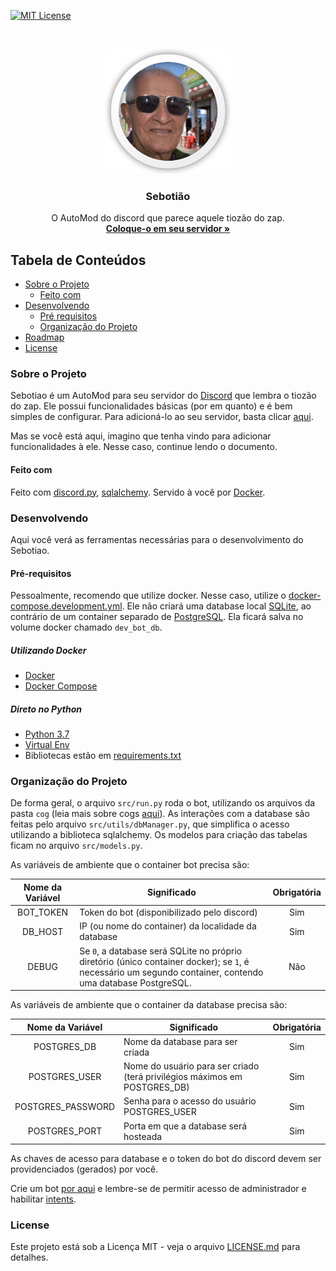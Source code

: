 [![MIT License](https://img.shields.io/github/license/LombardiDaniel/Sebotiao.svg?style=flat-square)](LICENSE.md)

<br />
<p align="center">
  <a href="https://discord.com/api/oauth2/authorize?client_id=795344842305175593&permissions=8&scope=bot">
    <img src="LOGO.png" alt="LOGO" width="200" height="200">
  </a>

  <h3 align="center">Sebotião</h3>

  <p align="center">
    O AutoMod do discord que parece aquele tiozão do zap.
    <br />
    <a target="_blank" href="https://discord.com/api/oauth2/authorize?client_id=795344842305175593&permissions=8&scope=bot"><strong>Coloque-o em seu servidor »</strong></a>
  </p>
</p>

## Tabela de Conteúdos

-   [Sobre o Projeto](#sobre-o-projeto)
    -   [Feito com](#feito-com)
-   [Desenvolvendo](#desenvolvendo)
    -   [Pré requisitos](#pré-requisitos)
    -   [Organização do Projeto](#organização-do-projeto)
-   [Roadmap](#roadmap)
-   [License](#license)

### Sobre o Projeto

Sebotiao é um AutoMod para seu servidor do [Discord](https://discord.com) que lembra o tiozão do zap. Ele possui funcionalidades básicas (por em quanto) e é bem simples de configurar. Para adicioná-lo ao seu servidor, basta clicar [aqui](https://discord.com/api/oauth2/authorize?client_id=795344842305175593&permissions=8&scope=bot).

Mas se você está aqui, imagino que tenha vindo para adicionar funcionalidades à ele. Nesse caso, continue lendo o documento.

#### Feito com

Feito com [discord.py](https://discordpy.readthedocs.io/en/latest/), [sqlalchemy](https://www.sqlalchemy.org). Servido à você por [Docker](https://www.docker.com).

### Desenvolvendo

Aqui você verá as ferramentas necessárias para o desenvolvimento do Sebotiao.

#### Pré-requisitos

Pessoalmente, recomendo que utilize docker. Nesse caso, utilize o [docker-compose.development.yml](https://github.com/LombardiDaniel/Sebotiao/blob/master/docker-compose.development.yml). Ele não criará uma database local [SQLite](https://www.sqlite.org/index.html), ao contrário de um container separado de [PostgreSQL](https://www.postgresql.org). Ela ficará salva no volume docker chamado `dev_bot_db`.

##### Utilizando Docker

-   [Docker](https://www.docker.com)
-   [Docker Compose](https://docs.docker.com/compose/)

##### Direto no Python

-   [Python 3.7](https://www.python.org)
-   [Virtual Env](https://pypi.org/project/virtualenv/)
-   Bibliotecas estão em [requirements.txt](https://github.com/LombardiDaniel/Sebotiao/blob/master/requirements.txt)

### Organização do Projeto

De forma geral, o arquivo `src/run.py` roda o bot, utilizando os arquivos da pasta `cog` (leia mais sobre cogs [aqui](https://discordpy.readthedocs.io/en/latest/ext/commands/cogs.html)). As interações com a database são feitas pelo arquivo `src/utils/dbManager.py`, que simplifica o acesso utilizando a biblioteca sqlalchemy. Os modelos para criação das tabelas ficam no arquivo `src/models.py`.

As variáveis de ambiente que o container bot precisa são:

| Nome da Variável | Significado                                                                                                                                                | Obrigatória |
| :--------------: | ---------------------------------------------------------------------------------------------------------------------------------------------------------- | :---------: |
|     BOT_TOKEN    | Token do bot (disponibilizado pelo discord)                                                                                                                |     Sim     |
|      DB_HOST     | IP (ou nome do container) da localidade da database                                                                                                        |     Sim     |
|       DEBUG      | Se `0`, a database será SQLite no próprio diretório (único container docker); se `1`, é necessário um segundo container, contendo uma database PostgreSQL. |     Não    |

As variáveis de ambiente que o container da database precisa são:

|  Nome da Variável | Significado                                                               | Obrigatória |
| :---------------: | ------------------------------------------------------------------------- | :---------: |
|    POSTGRES_DB    | Nome da database para ser criada                                          |     Sim     |
|   POSTGRES_USER   | Nome do usuário para ser criado (terá privilégios máximos em POSTGRES_DB) |     Sim     |
| POSTGRES_PASSWORD | Senha para o acesso do usuário POSTGRES_USER                              |     Sim     |
|   POSTGRES_PORT   | Porta em que a database será hosteada                                     |     Sim     |

As chaves de acesso para database e o token do bot do discord devem ser providenciados (gerados) por você.

Crie um bot [por aqui](https://discord.com/developers/applications/) e lembre-se de permitir acesso de administrador e habilitar [intents](https://discordpy.readthedocs.io/en/latest/intents.html).

### License

Este projeto está sob a Licença MIT - veja o arquivo [LICENSE.md](LICENSE.md) para detalhes.
